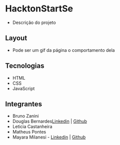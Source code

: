 # HacktonStartSe
- Descrição do projeto

## Layout
- Pode ser um gif da página o comportamento dela

## Tecnologias 
- HTML
- CSS
- JavaScript

## Integrantes
- Bruno Zanini
- Douglas Bernardes[Linkedin](https://www.linkedin.com/in/douglas-bernardes-397336165/) | [Github](https://github.com/Dougbernard)
- Leticia Castanheira
- Matheus Pontes
- Mayara Milanesi - [Linkedin](https://www.linkedin.com/in/mayara-milanesi-b114b2161/) | [Github](https://github.com/mayaramilanesi)
